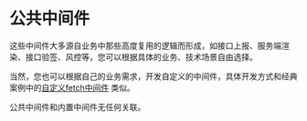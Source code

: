 # 公共中间件

这些中间件大多源自业务中那些高度复用的逻辑而形成，如接口上报、服务端渲染、接口验签、风控等，您可以根据具体的业务、技术场景自由选择。

当然，您也可以根据自己的业务需求，开发自定义的中间件，具体开发方式和经典案例中的[自定义fetch中间件](../guide/examples.md#自定义fetch) 类似。

公共中间件和内置中间件无任何关联。
